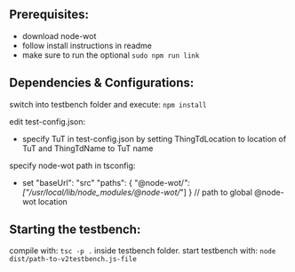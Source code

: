 ## Prerequisites:
- download node-wot
- follow install instructions in readme
- make sure to run the optional `sudo npm run link`

## Dependencies & Configurations:

switch into testbench folder and execute:
`npm install`

edit test-config.json:

- specify TuT in test-config.json by setting ThingTdLocation to location of TuT and ThingTdName to TuT name

specify node-wot path in tsconfig:

- set "baseUrl": "src"
    "paths": { "@node-wot/*": ["/usr/local/lib/node_modules/@node-wot/*"] } // path to global @node-wot location

## Starting the testbench:

compile with: `tsc -p .` inside testbench folder.
start testbench with: `node dist/path-to-v2testbench.js-file`

